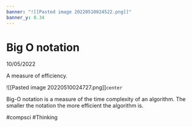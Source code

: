 ```yaml
---
banner: "![[Pasted image 20220510024522.png]]"
banner_y: 0.34
---
```

# Big O notation
10/05/2022

A measure of efficiency.

![[Pasted image 20220510024727.png]]`center`

Big-O notation is a measure of the time complexity of an algorithm. The smaller the notation the more efficient the algorithm is.


#compsci #Thinking